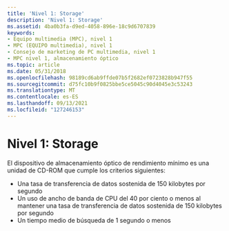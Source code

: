 ```yaml
---
title: 'Nivel 1: Storage'
description: 'Nivel 1: Storage'
ms.assetid: 4ba0b3fa-d9ed-4058-896e-18c9d6707839
keywords:
- Equipo multimedia (MPC), nivel 1
- MPC (EQUIPO multimedia), nivel 1
- Consejo de marketing de PC multimedia, nivel 1
- MPC nivel 1, almacenamiento óptico
ms.topic: article
ms.date: 05/31/2018
ms.openlocfilehash: 98189cd6ab9ffde07b5f2682ef0723828b947f55
ms.sourcegitcommit: d75fc10b9f0825bbe5ce5045c90d4045e3c53243
ms.translationtype: MT
ms.contentlocale: es-ES
ms.lasthandoff: 09/13/2021
ms.locfileid: "127246153"
---
```

# <a name="level-1-optical-storage"></a>Nivel 1: Storage

El dispositivo de almacenamiento óptico de rendimiento mínimo es una unidad de CD-ROM que cumple los criterios siguientes:

-   Una tasa de transferencia de datos sostenida de 150 kilobytes por segundo
-   Un uso de ancho de banda de CPU del 40 por ciento o menos al mantener una tasa de transferencia de datos sostenida de 150 kilobytes por segundo
-   Un tiempo medio de búsqueda de 1 segundo o menos

 

 




